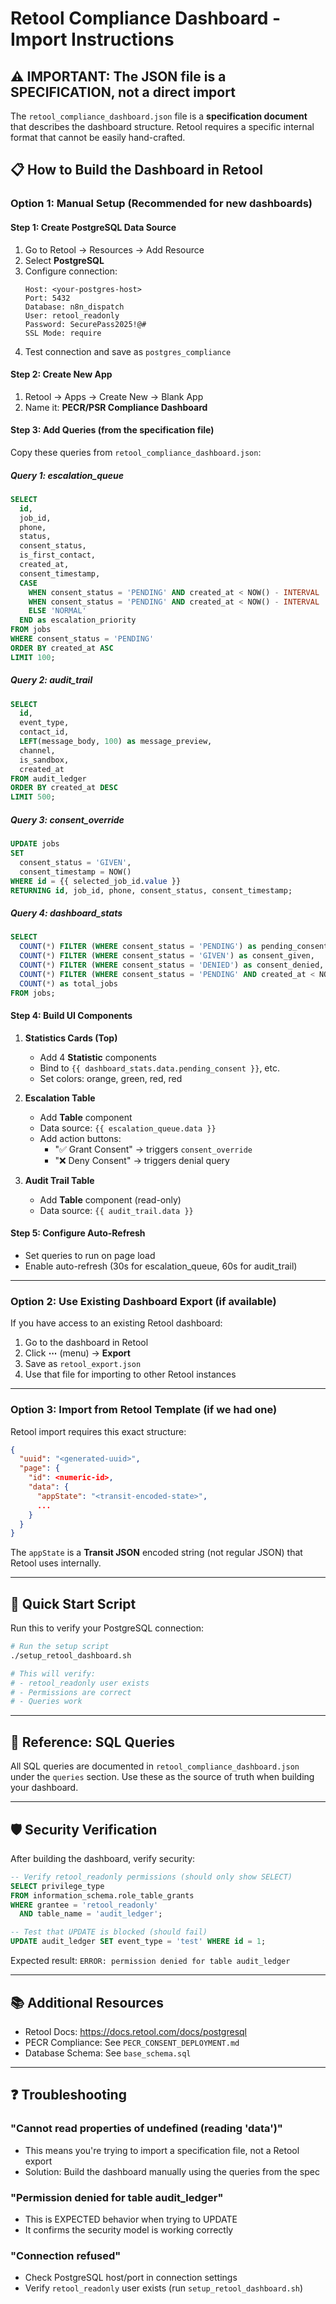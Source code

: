 # Retool Compliance Dashboard - Import Instructions

## ⚠️ IMPORTANT: The JSON file is a SPECIFICATION, not a direct import

The `retool_compliance_dashboard.json` file is a **specification document** that describes the dashboard structure. Retool requires a specific internal format that cannot be easily hand-crafted.

## 📋 How to Build the Dashboard in Retool

### Option 1: Manual Setup (Recommended for new dashboards)

#### Step 1: Create PostgreSQL Data Source
1. Go to Retool → Resources → Add Resource
2. Select **PostgreSQL**
3. Configure connection:
   ```
   Host: <your-postgres-host>
   Port: 5432
   Database: n8n_dispatch
   User: retool_readonly
   Password: SecurePass2025!@#
   SSL Mode: require
   ```
4. Test connection and save as `postgres_compliance`

#### Step 2: Create New App
1. Retool → Apps → Create New → Blank App
2. Name it: **PECR/PSR Compliance Dashboard**

#### Step 3: Add Queries (from the specification file)

Copy these queries from `retool_compliance_dashboard.json`:

##### Query 1: escalation_queue
```sql
SELECT 
  id,
  job_id,
  phone,
  status,
  consent_status,
  is_first_contact,
  created_at,
  consent_timestamp,
  CASE 
    WHEN consent_status = 'PENDING' AND created_at < NOW() - INTERVAL '48 hours' THEN 'CRITICAL'
    WHEN consent_status = 'PENDING' AND created_at < NOW() - INTERVAL '24 hours' THEN 'HIGH'
    ELSE 'NORMAL'
  END as escalation_priority
FROM jobs
WHERE consent_status = 'PENDING'
ORDER BY created_at ASC
LIMIT 100;
```

##### Query 2: audit_trail
```sql
SELECT 
  id,
  event_type,
  contact_id,
  LEFT(message_body, 100) as message_preview,
  channel,
  is_sandbox,
  created_at
FROM audit_ledger
ORDER BY created_at DESC
LIMIT 500;
```

##### Query 3: consent_override
```sql
UPDATE jobs
SET 
  consent_status = 'GIVEN',
  consent_timestamp = NOW()
WHERE id = {{ selected_job_id.value }}
RETURNING id, job_id, phone, consent_status, consent_timestamp;
```

##### Query 4: dashboard_stats
```sql
SELECT 
  COUNT(*) FILTER (WHERE consent_status = 'PENDING') as pending_consent,
  COUNT(*) FILTER (WHERE consent_status = 'GIVEN') as consent_given,
  COUNT(*) FILTER (WHERE consent_status = 'DENIED') as consent_denied,
  COUNT(*) FILTER (WHERE consent_status = 'PENDING' AND created_at < NOW() - INTERVAL '48 hours') as critical_escalations,
  COUNT(*) as total_jobs
FROM jobs;
```

#### Step 4: Build UI Components

1. **Statistics Cards (Top)**
   - Add 4 **Statistic** components
   - Bind to `{{ dashboard_stats.data.pending_consent }}`, etc.
   - Set colors: orange, green, red, red

2. **Escalation Table**
   - Add **Table** component
   - Data source: `{{ escalation_queue.data }}`
   - Add action buttons:
     - "✅ Grant Consent" → triggers `consent_override`
     - "❌ Deny Consent" → triggers denial query

3. **Audit Trail Table**
   - Add **Table** component (read-only)
   - Data source: `{{ audit_trail.data }}`

#### Step 5: Configure Auto-Refresh
- Set queries to run on page load
- Enable auto-refresh (30s for escalation_queue, 60s for audit_trail)

---

### Option 2: Use Existing Dashboard Export (if available)

If you have access to an existing Retool dashboard:

1. Go to the dashboard in Retool
2. Click **⋯** (menu) → **Export**
3. Save as `retool_export.json`
4. Use that file for importing to other Retool instances

---

### Option 3: Import from Retool Template (if we had one)

Retool import requires this exact structure:
```json
{
  "uuid": "<generated-uuid>",
  "page": {
    "id": <numeric-id>,
    "data": {
      "appState": "<transit-encoded-state>",
      ...
    }
  }
}
```

The `appState` is a **Transit JSON** encoded string (not regular JSON) that Retool uses internally.

---

## 🔧 Quick Start Script

Run this to verify your PostgreSQL connection:

```bash
# Run the setup script
./setup_retool_dashboard.sh

# This will verify:
# - retool_readonly user exists
# - Permissions are correct
# - Queries work
```

---

## 📝 Reference: SQL Queries

All SQL queries are documented in `retool_compliance_dashboard.json` under the `queries` section. Use these as the source of truth when building your dashboard.

---

## 🛡️ Security Verification

After building the dashboard, verify security:

```sql
-- Verify retool_readonly permissions (should only show SELECT)
SELECT privilege_type 
FROM information_schema.role_table_grants 
WHERE grantee = 'retool_readonly' 
  AND table_name = 'audit_ledger';

-- Test that UPDATE is blocked (should fail)
UPDATE audit_ledger SET event_type = 'test' WHERE id = 1;
```

Expected result: `ERROR: permission denied for table audit_ledger`

---

## 📚 Additional Resources

- Retool Docs: https://docs.retool.com/docs/postgresql
- PECR Compliance: See `PECR_CONSENT_DEPLOYMENT.md`
- Database Schema: See `base_schema.sql`

---

## ❓ Troubleshooting

### "Cannot read properties of undefined (reading 'data')"
- This means you're trying to import a specification file, not a Retool export
- Solution: Build the dashboard manually using the queries from the spec

### "Permission denied for table audit_ledger"
- This is EXPECTED behavior when trying to UPDATE
- It confirms the security model is working correctly

### "Connection refused"
- Check PostgreSQL host/port in connection settings
- Verify `retool_readonly` user exists (run `setup_retool_dashboard.sh`)
